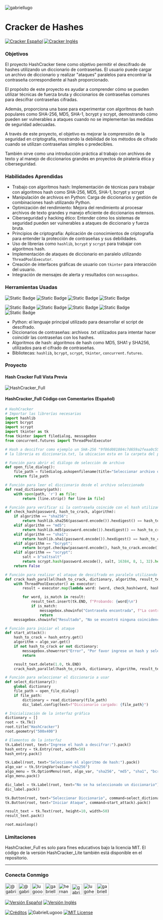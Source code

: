 <img align="center" src="https://media.licdn.com/dms/image/v2/D4D16AQGUNxQ7NSC05A/profile-displaybackgroundimage-shrink_350_1400/profile-displaybackgroundimage-shrink_350_1400/0/1738695150340?e=1744243200&v=beta&t=oXX-ixT9bR3dJcYCLv4KBs5wjKFoeP0524kFGHQMYmQ" alt="gabriellugo" />

# Cracker de Hashes

<a href="https://github.com/GabrielLugooo/Hash-Cracker/blob/main/README%20Spanish.md" target="_blank" rel="noreferrer noopener"> <img align="center" src="https://img.shields.io/badge/Cracker%20Hash%20Español-000000" alt="Cracker Español" /></a>
<a href="https://github.com/GabrielLugooo/Hash-Cracker" target="_blank" rel="noreferrer noopener"> <img align="center" src="https://img.shields.io/badge/Cracker%20Hash%20Inglés-green" alt="Cracker Inglés" /></a>

### Objetivos

El proyecto HashCracker tiene como objetivo permitir el descifrado de hashes utilizando un diccionario de contraseñas. El usuario puede cargar un archivo de diccionario y realizar "ataques" paralelos para encontrar la contraseña correspondiente al hash proporcionado.

El propósito de este proyecto es ayudar a comprender cómo se pueden utilizar técnicas de fuerza bruta y diccionarios de contraseñas comunes para descifrar contraseñas cifradas.

Además, proporciona una base para experimentar con algoritmos de hash populares como SHA-256, MD5, SHA-1, bcrypt y scrypt, demostrando cómo pueden ser vulnerables a ataques cuando no se implementan las medidas de seguridad adecuadas.

A través de este proyecto, el objetivo es mejorar la comprensión de la seguridad en criptografía, mostrando la debilidad de los métodos de cifrado cuando se utilizan contraseñas simples o predecibles.

También sirve como una introducción práctica al trabajo con archivos de texto y al manejo de diccionarios grandes en proyectos de piratería ética y ciberseguridad.

### Habilidades Aprendidas

- Trabajo con algoritmos hash: Implementación de técnicas para trabajar con algoritmos hash como SHA-256, MD5, SHA-1, bcrypt y scrypt
- Manipulación de archivos en Python: Carga de diccionarios y gestión de combinaciones hash utilizando Python.
- Optimización del rendimiento: Mejora del rendimiento al procesar archivos de texto grandes y manejo eficiente de diccionarios extensos.
- Ciberseguridad y hacking ético: Entender cómo los sistemas de seguridad pueden ser vulnerables a ataques de diccionario y fuerza bruta.
- Principios de criptografía: Aplicación de conocimientos de criptografía para entender la protección de contraseñas y sus debilidades.
- Uso de librerías como `hashlib`, `bcrypt` y `scrypt` para trabajar con algoritmos hash.
- Implementación de ataques de diccionario en paralelo utilizando `ThreadPoolExecutor`.
- Creación de interfaces gráficas de usuario con `tkinter` para interacción del usuario.
- Integración de mensajes de alerta y resultados con `messagebox`.

### Herramientas Usadas

![Static Badge](https://img.shields.io/badge/Python-000000?logo=python&logoSize=auto)
![Static Badge](https://img.shields.io/badge/Bash%20CMD-000000?logo=bashcmd&logoSize=auto)
![Static Badge](https://img.shields.io/badge/Thread%20Pool%20Excecutor-000000?logo=threadpool&logoSize=auto)
![Static Badge](https://img.shields.io/badge/concurrent%20futures-000000?logo=concurrent.futures&logoSize=auto)

![Static Badge](https://img.shields.io/badge/hashlib-000000?logo=hashlib&logoSize=auto)
![Static Badge](https://img.shields.io/badge/bcrypt-000000?logo=bcrypt&logoSize=auto)
![Static Badge](https://img.shields.io/badge/scrypt-000000?logo=scrypt&logoSize=auto)
![Static Badge](https://img.shields.io/badge/Tkinter-000000?logo=tkinter&logoSize=auto)
![Static Badge](https://img.shields.io/badge/MessageBox-000000?logo=messagebox&logoSize=auto)

- Python: el lenguaje principal utilizado para desarrollar el script de descifrado.
- Diccionarios de contraseñas: archivos .txt utilizados para intentar hacer coincidir las contraseñas con los hashes.
- Algoritmos de hash: algoritmos de hash como MD5, SHA1 y SHA256, utilizados para el cifrado de contraseñas.
- Bibliotecas: `hashlib`, `bcrypt`, `scrypt`, `tkinter`, `concurrent.futures`.

### Proyecto

#### Hash Cracker Full Vista Previa

<img align="center" src="https://i.imgur.com/6qRwOtq.jpeg" alt="HashCracker_Full" />

#### HashCracker_Full Código con Comentarios (Español)

```python
# HashCracker
# Importar las librerías necesarias
import hashlib
import bcrypt
import scrypt
import tkinter as tk
from tkinter import filedialog, messagebox
from concurrent.futures import ThreadPoolExecutor

# Hash a descifrar como ejemplo un SHA-256 "9f86d081884c7d659a2feaa0c55ad015a3bf4f1b2b0b822cd15d6c15b0f00a08"
# la libreria es diccionario.txt, la ubicacion esta en la carpeta del proyecto

# Función para abrir el diálogo de selección de archivo
def open_file_dialog():
    file_path = filedialog.askopenfilename(title="Seleccionar archivo de diccionario")
    return file_path

# Función para leer el diccionario desde el archivo seleccionado
def read_dictionary(path):
    with open(path, 'r') as file:
        return [line.strip() for line in file]

# Función para verificar si la contraseña coincide con el hash utilizando el algoritmo especificado
def check_hash(password, hash_to_crack, algorithm):
    if algorithm == "sha256":
        return hashlib.sha256(password.encode()).hexdigest() == hash_to_crack
    elif algorithm == "md5":
        return hashlib.md5(password.encode()).hexdigest() == hash_to_crack
    elif algorithm == "sha1":
        return hashlib.sha1(password.encode()).hexdigest() == hash_to_crack
    elif algorithm == "bcrypt":
        return bcrypt.checkpw(password.encode(), hash_to_crack.encode())
    elif algorithm == "scrypt":
        salt = b"saltsalt"
        return scrypt.hash(password.encode(), salt, 16384, 8, 1, 32).hex() == hash_to_crack
    return False

# Función para realizar el ataque de descifrado en paralelo utilizando un ThreadPoolExecutor
def crack_hash_parallel(hash_to_crack, dictionary, algorithm, result_text):
    with ThreadPoolExecutor() as executor:
        result = executor.map(lambda word: (word, check_hash(word, hash_to_crack, algorithm)), dictionary)

        for word, is_match in result:
            result_text.insert(tk.END, f"Probando: {word}\n")
            if is_match:
                messagebox.showinfo("Contraseña encontrada", f"La contraseña original es: {word}")
                return
    messagebox.showinfo("Resultado", "No se encontró ninguna coincidencia.")

# Función para iniciar el ataque
def start_attack():
    hash_to_crack = hash_entry.get()
    algorithm = algo_var.get()
    if not hash_to_crack or not dictionary:
        messagebox.showerror("Error", "Por favor ingrese un hash y seleccione un diccionario.")
        return

    result_text.delete(1.0, tk.END)
    crack_hash_parallel(hash_to_crack, dictionary, algorithm, result_text)

# Función para seleccionar el diccionario a usar
def select_dictionary():
    global dictionary
    file_path = open_file_dialog()
    if file_path:
        dictionary = read_dictionary(file_path)
        dic_label.config(text=f"Diccionario cargado: {file_path}")

# Inicialización de la interfaz gráfica
dictionary = []
root = tk.Tk()
root.title("HashCracker")
root.geometry("500x400")

# Elementos de la interfaz
tk.Label(root, text="Ingrese el hash a descifrar:").pack()
hash_entry = tk.Entry(root, width=50)
hash_entry.pack()

tk.Label(root, text="Seleccione el algoritmo de hash:").pack()
algo_var = tk.StringVar(value="sha256")
algo_menu = tk.OptionMenu(root, algo_var, "sha256", "md5", "sha1", "bcrypt", "scrypt")
algo_menu.pack()

dic_label = tk.Label(root, text="No se ha seleccionado un diccionario")
dic_label.pack()

tk.Button(root, text="Seleccionar Diccionario", command=select_dictionary).pack()
tk.Button(root, text="Iniciar Ataque", command=start_attack).pack()

result_text = tk.Text(root, height=10, width=50)
result_text.pack()

root.mainloop()
```

### Limitaciones

HashCracker_Full es solo para fines educativos bajo la licencia MIT.
El código de la versión HashCracker_Lite también está disponible en el repositorio.

---

<h3 align="left">Conecta Conmigo</h3>

<p align="left">
<a href="https://www.youtube.com/@gabriellugooo" target="_blank" rel="noreferrer noopener"> <img align="center" src="https://img.icons8.com/?size=50&id=55200&format=png" alt="@gabriellugooo" height="40" width="40" /></a>
<a href="http://www.tiktok.com/@gabriellugooo" target="_blank" rel="noreferrer noopener"> <img align="center" src="https://img.icons8.com/?size=50&id=118638&format=png" alt="@gabriellugooo" height="40" width="40" /></a>
<a href="https://instagram.com/lugooogabriel" target="_blank" rel="noreferrer noopener"> <img align="center" src="https://img.icons8.com/?size=50&id=32309&format=png" alt="lugooogabriel" height="40" width="40" /></a>
<a href="https://twitter.com/gabriellugo__" target="_blank" rel="noreferrer noopener"> <img align="center" src="https://img.icons8.com/?size=50&id=phOKFKYpe00C&format=png" alt="gabriellugo__" height="40" width="40" /></a>
<a href="https://www.linkedin.com/in/hernando-gabriel-lugo" target="_blank" rel="noreferrer noopener"> <img align="center" src="https://img.icons8.com/?size=50&id=8808&format=png" alt="hernando-gabriel-lugo" height="40" width="40" /></a>
<a href="https://github.com/GabrielLugooo" target="_blank" rel="noreferrer noopener"> <img align="center" src="https://img.icons8.com/?size=80&id=AngkmzgE6d3E&format=png" alt="gabriellugooo" height="34" width="34" /></a>
<a href="mailto:lugohernandogabriel@gmail.com"> <img align="center" src="https://img.icons8.com/?size=50&id=38036&format=png" alt="lugohernandogabriel@gmail.com" height="40" width="40" /></a>
<a href="https://linktr.ee/gabriellugooo" target="_blank" rel="noreferrer noopener"> <img align="center" src="https://simpleicons.org/icons/linktree.svg" alt="gabriellugooo" height="40" width="40" /></a>
</p>

<p align="left">
<a href="https://github.com/GabrielLugooo/GabrielLugooo/blob/main/Readme%20Spanish.md" target="_blank" rel="noreferrer noopener"> <img align="center" src="https://img.shields.io/badge/Versión%20Español-000000" alt="Versión Español" /></a>
<a href="https://github.com/GabrielLugooo/GabrielLugooo/blob/main/README.md" target="_blank" rel="noreferrer noopener"> <img align="center" src="https://img.shields.io/badge/Versión%20Inglés-Green" alt="Versión Inglés" /></a>

</p>

<a href="https://linktr.ee/gabriellugooo" target="_blank" rel="noreferrer noopener"> <img align="center" src="https://img.shields.io/badge/Créditos-Gabriel%20Lugo-green" alt="Créditos" /></a>
<img align="center" src="https://komarev.com/ghpvc/?username=GabrielLugoo&label=Vistas%20del%20Perfil&color=green&base=2000" alt="GabrielLugooo" />
<a href="" target="_blank" rel="noreferrer noopener"> <img align="center" src="https://img.shields.io/badge/License-MIT-green" alt="MIT License" /></a>

